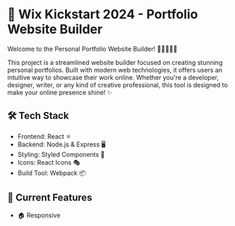 # 🚀 Wix Kickstart 2024 - Portfolio Website Builder

Welcome to the Personal Portfolio Website Builder! 🎨👨‍💻👩‍💻

This project is a streamlined website builder focused on creating stunning personal portfolios. Built with modern web technologies, it offers users an intuitive way to showcase their work online. Whether you're a developer, designer, writer, or any kind of creative professional, this tool is designed to make your online presence shine! ✨

## 🛠 Tech Stack

- Frontend: React ⚛️
- Backend: Node.js & Express 🖥️
- Styling: Styled Components 💅
- Icons: React Icons 🎭
- Build Tool: Webpack 📦

## 🌟 Current Features

- 🏠 Responsive

